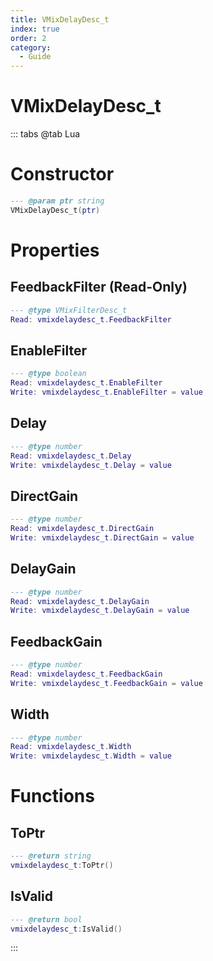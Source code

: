 ```yaml
---
title: VMixDelayDesc_t
index: true
order: 2
category:
  - Guide
---
```


# VMixDelayDesc_t

::: tabs
@tab Lua
# Constructor
```lua
--- @param ptr string
VMixDelayDesc_t(ptr)
```
# Properties
## FeedbackFilter (Read-Only)
```lua
--- @type VMixFilterDesc_t
Read: vmixdelaydesc_t.FeedbackFilter
```
## EnableFilter 
```lua
--- @type boolean
Read: vmixdelaydesc_t.EnableFilter
Write: vmixdelaydesc_t.EnableFilter = value
```
## Delay 
```lua
--- @type number
Read: vmixdelaydesc_t.Delay
Write: vmixdelaydesc_t.Delay = value
```
## DirectGain 
```lua
--- @type number
Read: vmixdelaydesc_t.DirectGain
Write: vmixdelaydesc_t.DirectGain = value
```
## DelayGain 
```lua
--- @type number
Read: vmixdelaydesc_t.DelayGain
Write: vmixdelaydesc_t.DelayGain = value
```
## FeedbackGain 
```lua
--- @type number
Read: vmixdelaydesc_t.FeedbackGain
Write: vmixdelaydesc_t.FeedbackGain = value
```
## Width 
```lua
--- @type number
Read: vmixdelaydesc_t.Width
Write: vmixdelaydesc_t.Width = value
```
# Functions
## ToPtr
```lua
--- @return string
vmixdelaydesc_t:ToPtr()
```
## IsValid
```lua
--- @return bool
vmixdelaydesc_t:IsValid()
```

:::